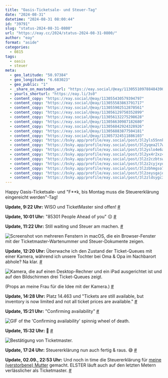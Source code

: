 ```yaml
---
title: "Oasis-Ticketsale- und Steuer-Tag"
date: "2024-08-31"
datetime: "2024-08-31 08:00:44"
id: "39791"
slug: "status-2024-08-31-0800"
url: "https://eay.cc/2024/status-2024-08-31-0800/"
author: "eay"
format: "aside"
categories:
  - 0815
tags:
  - oasis
  - steuer
meta:
  - geo_latitude: "50.97384"
  - geo_longitude: "6.683023"
  - geo_public: "1"
  - _share_on_mastodon_url: "https://eay.social/@eay/113055109788484390"
  - yourls_shorturl: "https://eay.li/3s0"
  - content_copy: "https://eay.social/@eay/113055430579394797"
  - content_copy: "https://eay.social/@eay/113055583863791717"
  - content_copy: "https://eay.social/@eay/113055902512870561"
  - content_copy: "https://eay.social/@eay/113056129750352899"
  - content_copy: "https://eay.social/@eay/113056132275298628"
  - content_copy: "https://eay.social/@eay/113056630987182680"
  - content_copy: "https://eay.social/@eay/113056842924328926"
  - content_copy: "https://eay.social/@eay/113056883877504181"
  - content_copy: "https://eay.social/@eay/113057324511886103"
  - content_copy: "https://bsky.app/profile/eay.social/post/3l2yls55nnk2g"
  - content_copy: "https://bsky.app/profile/eay.social/post/3l2yqea2l7w2h"
  - content_copy: "https://bsky.app/profile/eay.social/post/3l2yslo4e6a2h"
  - content_copy: "https://bsky.app/profile/eay.social/post/3l2yx4r2xz42w"
  - content_copy: "https://bsky.app/profile/eay.social/post/3l2z2czbtsw2r"
  - content_copy: "https://bsky.app/profile/eay.social/post/3l2z2cyjxyo2h"
  - content_copy: "https://bsky.app/profile/eay.social/post/3l2zbhmgso72r"
  - content_copy: "https://bsky.app/profile/eay.social/post/3l2zeysgajq2p"
  - content_copy: "https://bsky.app/profile/eay.social/post/3l2zldsygc32u"
---
```


Happy Oasis-Ticketsale- und "F\*\*k, bis Montag muss die Steuererklärung eingereicht werden"-Tag!

**Update, 9:22 Uhr:** WISO und TicketMaster sind offen! [#](https://eay.social/@eay/113055430579394797)

**Update, 10:01 Uhr:** "85301 People Ahead of you" 😔 [#](https://eay.social/@eay/113055583863791717)

**Update, 11:22 Uhr:** Still waiting und Steuer am machen. [#](https://eay.social/@eay/113055902512870561)

![Screenshot von mehreren Fenstern in macOS, die ein Browser-Fenster mit der Ticketmaster-Wartenummer und Steuer-Dokumente zeigen.](https://eay.cc/uploads/2024/oasis-steuer.png)

**Update, 12:20 Uhr:** Überwache ich den Zustand der Ticket-Queues mit einer Kamera, während ich unsere Tochter bei Oma & Opa im Nachbarort abhole? Na klar. [#](https://eay.social/@eay/113056129750352899)

![Kamera, die auf einen Desktop-Rechner und ein iPad ausgerichtet ist und auf den Bildschirmen drei Ticket-Queues zeigt.](https://eay.cc/uploads/2024/oasis-ticket-kamera.jpg)

(Props an meine Frau für die Idee mit der Kamera.) [#](https://eay.social/@eay/113056132275298628)

**Update, 14:28 Uhr:** Platz 14.463 und "Tickets are still available, but inventory is now limited and not all ticket prices are available." [#](https://eay.social/@eay/113056630987182680)

**Update, 15:21 Uhr:** "Confirming availability" [#](https://eay.social/@eay/113056842924328926)

![GIF of the 'Confirming availability' spinnig wheel of death.](https://eay.cc/uploads/2024/oasis-confirming-availability.gif)

**Update, 15:32 Uhr:** 🎉 [#](https://eay.social/@eay/113056883877504181)

![Bestätigung von Ticketmaster.](https://eay.cc/uploads/2024/oasis-confirmation.png)

**Update, 17:24 Uhr:** Steuererklärung nun auch fertig & raus. 😅 [#](https://eay.social/@eay/113057324511886103)

**Update, 02.09., 22:53 Uhr:** Und noch in time die Steuererklärung für [meine (verstorbene) Mutter](https://eay.cc/2024/mama/) gemacht. ELSTER läuft auch auf den letzten Metern verlässlicher als Ticketmaster. [#](https://eay.social/@eay/113069942384545944)
